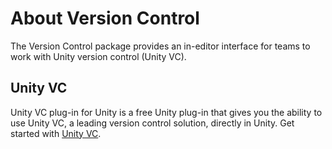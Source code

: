 # About Version Control

The Version Control package provides an in-editor interface for teams to work with Unity version control (Unity VC).
## Unity VC

Unity VC plug-in for Unity is a free Unity plug-in that gives you the ability to use Unity VC, a leading version control solution, directly in Unity. Get started with [Unity VC](QuickStartGuide.md).


